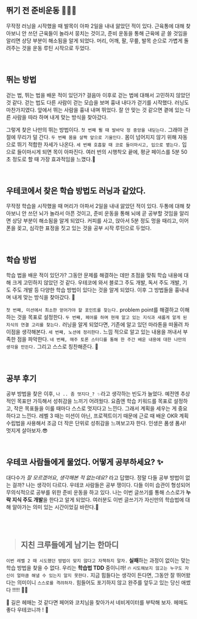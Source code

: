 ## 뛰기 전 준비운동 🏃🏻‍♀️

무작정 러닝을 시작했을 때 발목이 아파 2일을 내내 앓았던 적이 있다. 근육통에 대해 찾아보니 안 쓰던 근육들이 놀라서 뭉치는 것이고, 준비 운동을 통해 근육에 곧 쓸 것임을 알리면 상당 부분이 해소됨을 알게 되었다. 머리, 어깨, 팔, 무릎, 발목 순으로 가볍게 돌려주는 것을 운동 루틴 시작으로  두었다.

<br>

## 뛰는 방법
걷는 법, 뛰는 법을 배운 적이 있던가? 걸음마 이후로 걷는 법에 대해서 고민하지 않았던 것 같다. 걷는 법도 다른 사람이 걷는 모습을 보며 흉내 내다가 걷기를 시작했다. 러닝도 마찬가지였다. 앞에서 뛰는 사람을 흉내 내며 뛰었다. 잘 안 맞는 것 같으면 곁에 있는 다른 사람을 따라 하며 내게 맞는 방식을 찾아갔다.

그렇게 찾은 나만의 뛰는 방법이다. `첫 번째 뛸 때 발바닥 정 중앙을 내딛는다.` 그래야 관절에 무리가 덜 간다. `두 번째 몸을 살짝 앞으로 기울인다.` 몸이 넘어지지 않기 위해 자동으로 뛰기 적합한 자세가 나온다. `세 번째 호흡할 때 코로 들이마시고, 입으로 뱉는다.` 입으로 들이마시게 되면 목이 아파진다. 여러 번의 시행착오 끝에, 평균 페이스를 5분 50초 정도로 할 때 가장 효과적임을 느꼈다.💯


<br>

## 우테코에서 찾은 학습 방법도 러닝과 같았다.

무작정 학습을 시작했을 때 머리가 아파서 2일을 내내 앓았던 적이 있다. 두통에 대해 찾아보니 안 쓰던 뇌가 놀라서 아픈 것이고, 준비 운동을 통해 뇌에 곧 공부할 것임을 알리면 상당 부분이 해소됨을 알게 되었다. 커피를 사고, 앉아서 5분 정도 멍을 때리고, 이어폰을 꽂고, 심각한 표정을 짓고 있는 것을 공부 시작 루틴으로 두었다.

<br>

## 학습 방법
학습 법을 배운 적이 있던가? 그동안 문제를 해결하는 데만 초점을 맞춰 학습 내용에 대해 크게 고민하지 않았던 것 같다. 우테코에 와서 블로그 주도 개발, 독서 주도 개발, 기도 주도 개발 등 다양한 학습 방법이 있다는 것을 알게 되었다. 이후 그 방법들을  흉내내며 내게 맞는 방식을 찾아갔다. 🤡

`첫 번째, 미션에서 최소한 얻어가야 할 포인트를 찾는다.` problem point를 해결하고 이해하는 것을 목표로 설정한다.
`두 번째, 페어를 하며 현재 알고 있는 지식과 새롭게 알게 된 지식의 연결 고리를 찾는다.` 러닝을 알게 되었다면, 기존에 알고 있던 마라톤을 떠올려 차이점을 생각해본다.
`세 번째, 노션에 정리한다.` 느낌 적으로 알고 있는 내용을 꺼내서 부족한 점을 파악한다.
`네 번째, 매주 토론 스터디를 통해 한 주간 배운 내용에 대한 나만의 생각을 만든다.` 그리고 스스로 칭찬해준다. 🥕

<br>


## 공부 후기
공부 방법을 찾은 이후, `나 .. 좀 멋지다_? ✨`라고 생각하는 빈도가 늘었다. 예전엔 추상적인 목표만 가득해서 성취감을 느끼기 어려웠다.
요즘엔 학습 키워드를 목표로 설정하고, 작은 목표들을 이룰 때마다 스스로 멋지다고 느낀다. 그래서 계획을 세우는 게 중요하다고 느낀다.
레벨 3 때는 미션이 아닌, 프로젝트이기 때문에 근로 때 배운 OKR 계획 수립법을 사용해서 조금 더 작은 단위로 성취감을 느껴보고자 한다. 인생은 폼생 폼사! 멋지게 살아보자.😎

<br>

## 우테코 사람들에게 물었다. 어떻게 공부하세요? ✨
대다수가 _잘 모르겠어요_, _생각해본 적 없는데요?_ 라고 답했다. 정말 다들 공부 방법이 없는 걸까? 나는 생각이 다르다. 우테코 사람들은 공부 쟁이다. 다들 이미 습관이 형성되어 무의식적으로 공부를 위한 준비 운동을 하고 있다. 나는 이번 글쓰기를 통해 스스로가 **누락 지식 주도 개발**을 한다고 알게 되었다. 여러분도 이번 글쓰기가 자신만의 학습법에 대해 알아가는 의미 있는 시간이었길 바란다.👏

<br>
<br>

> ## 지친 크루들에게 남기는 한마디
`이번 레벨 2 때 시도했던 방법이 맞지 않다고 자책하지 말자.` **실패**하는 과정이 없이는 맞는 학습 방법을 찾을 수 없다. 우리는 **학습법 TDD** 중이니까! 🔥 `시도해보지 않고는 누구도 자신이 얼마큼 해낼 수 있는지 알지 못한다.` 지금 힘들다는 생각이 든다면, 그동안 잘 뛰어왔다는 의미이니 `스스로를 격려하자.`
힘들어도 포기하지 않고 완주를 앞두고 있는 당신 애썼다 !!!!! 👍🏻

🌱 길은 헤매는 것 같다면 페어와 코치님을 찾아가서 네비게이터를 부탁해 보자. 헤매도 좋다 우테코니까 ! 🌱

